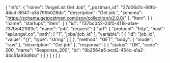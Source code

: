 {
  "info": {
    "name": "AngelList Get Job",
    "_postman_id": "27d06d1c-80f4-44cd-8047-a3d796b026dc",
    "description": "Get job.",
    "schema": "https://schema.getpostman.com/json/collection/v2.0.0/"
  },
  "item": [
    {
      "name": "startups",
      "item": [
        {
          "id": "737bc042-24f5-4118-a1ae-737bd421f83c",
          "name": "job",
          "request": {
            "url": {
              "protocol": "http",
              "host": "api.angel.co",
              "path": [
                "1",
                "jobs/:job_id"
              ],
              "variable": [
                {
                  "id": "job_id",
                  "value": "{}",
                  "type": "string"
                }
              ]
            },
            "method": "GET",
            "body": {
              "mode": "raw"
            },
            "description": "Get job"
          },
          "response": [
            {
              "status": "OK",
              "code": 200,
              "name": "Response_200",
              "id": "9b2564a5-acd2-454c-a1a2-44c51a93d9bb"
            }
          ]
        }
      ]
    }
  ]
}